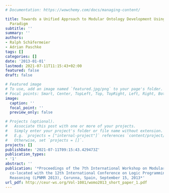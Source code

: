 ```yaml
---
# Documentation: https://wowchemy.com/docs/managing-content/

title: Towards a Unified Approach to Modular Ontology Development Using the Aspect-Oriented
  Paradigm
subtitle: ''
summary: ''
authors:
- Ralph Schäfermeier
- Adrian Paschke
tags: []
categories: []
date: '2013-01-01'
lastmod: 2021-07-11T11:15:43+02:00
featured: false
draft: false

# Featured image
# To use, add an image named `featured.jpg/png` to your page's folder.
# Focal points: Smart, Center, TopLeft, Top, TopRight, Left, Right, BottomLeft, Bottom, BottomRight.
image:
  caption: ''
  focal_point: ''
  preview_only: false

# Projects (optional).
#   Associate this post with one or more of your projects.
#   Simply enter your project's folder or file name without extension.
#   E.g. `projects = ["internal-project"]` references `content/project/deep-learning/index.md`.
#   Otherwise, set `projects = []`.
projects: []
publishDate: '2021-07-11T09:15:43.429473Z'
publication_types:
- '1'
abstract: ''
publication: '*Proceedings of the 7th International Workshop on Modular Ontologies
  co-located with the 12th International Conference on Logic Programming and Non-monotonic
  Reasoning (LPNMR 2013), Corunna, Spain, September 15, 2013*'
url_pdf: http://ceur-ws.org/Vol-1081/womo2013_short_paper_1.pdf
---
```

